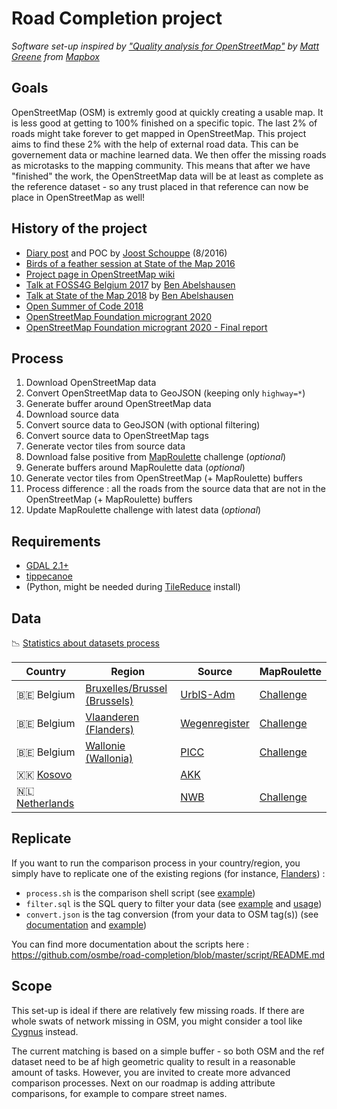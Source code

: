 # Road Completion project

*Software set-up inspired by ["Quality analysis for OpenStreetMap"](https://blog.mapbox.com/quality-analysis-for-openstreetmap-a9058eb79c9a) by [Matt Greene](https://github.com/MateoV) from [Mapbox](https://www.mapbox.com/)*

## Goals

OpenStreetMap (OSM) is extremly good at quickly creating a usable map. It is less good at getting to 100% finished on a specific topic. The last 2% of roads might take forever to get mapped in OpenStreetMap. This project aims to find these 2% with the help of external road data. This can be governement data or machine learned data. We then offer the missing roads as microtasks to the mapping community. This means that after we have "finished" the work, the OpenStreetMap data will be at least as complete as the reference dataset - so any trust placed in that reference can now be place in OpenStreetMap as well!

## History of the project

- [Diary post](https://www.openstreetmap.org/user/joost%20schouppe/diary/39250) and POC by [Joost Schouppe](https://github.com/joostschouppe) (8/2016)
- [Birds of a feather session at State of the Map 2016](https://wiki.openstreetmap.org/wiki/State_Of_The_Map_2016/Informal_Sessions#Mapping_with_open_geodata)
- [Project page in OpenStreetMap wiki](https://wiki.openstreetmap.org/wiki/WikiProject_Belgium/Road_completion_project)
- [Talk at FOSS4G Belgium 2017](https://slides.com/benabelshausen-1/deck-1) by [Ben Abelshausen](https://github.com/xivk)
- [Talk at State of the Map 2018](https://2018.stateofthemap.org/2018/T097-Road_Completion_in_Belgium_-_Mapping___verifying__all__the_roads_/) by [Ben Abelshausen](https://github.com/xivk)
- [Open Summer of Code 2018](https://2018.summerofcode.be/roadcompletion.html)
- [OpenStreetMap Foundation microgrant 2020](https://wiki.openstreetmap.org/wiki/Microgrants/Microgrants_2020/Proposal/Road_Completion_project)
- [OpenStreetMap Foundation microgrant 2020 - Final report](https://wiki.openstreetmap.org/wiki/Microgrants/Microgrants_2020/Proposal/Road_Completion_project/Report)

## Process

1. Download OpenStreetMap data
1. Convert OpenStreetMap data to GeoJSON (keeping only `highway=*`)
1. Generate buffer around OpenStreetMap data
1. Download source data
1. Convert source data to GeoJSON (with optional filtering)
1. Convert source data to OpenStreetMap tags
1. Generate vector tiles from source data
1. Download false positive from [MapRoulette](https://maproulette.org/) challenge (*optional*)
1. Generate buffers around MapRoulette data (*optional*)
1. Generate vector tiles from OpenStreetMap (+ MapRoulette) buffers
1. Process difference : all the roads from the source data that are not in the OpenStreetMap (+ MapRoulette) buffers
1. Update MapRoulette challenge with latest data (*optional*)

## Requirements

- [GDAL 2.1+](https://gdal.org/)
- [tippecanoe](https://github.com/mapbox/tippecanoe)
- (Python, might be needed during [TileReduce](https://github.com/mapbox/tile-reduce) install)

## Data

📉 [Statistics about datasets process](https://osmbe.github.io/road-completion/)

| Country                           | Region                                   | Source                    | MapRoulette           |
|-----------------------------------|------------------------------------------|---------------------------|-----------------------|
| :belgium: Belgium                 | [Bruxelles/Brussel (Brussels)][be-bru-1] | [UrbIS-Adm][be-bru-2]     | [Challenge][be-bru-3] |
| :belgium: Belgium                 | [Vlaanderen (Flanders)][be-vla-1]        | [Wegenregister][be-vla-2] | [Challenge][be-vla-3] |
| :belgium: Belgium                 | [Wallonie (Wallonia)][be-wal-1]          | [PICC][be-wal-2]          | [Challenge][be-wal-3] |
| :kosovo: [Kosovo][xk-1]           |                                          | [AKK][xk-2]               |                       |
| :netherlands: [Netherlands][nl-1] |                                          | [NWB][nl-2]               | [Challenge][nl-3]     |

[be-bru-1]: https://github.com/osmbe/road-completion/tree/master/data/belgium/brussels
[be-bru-2]: https://bric.brussels/en/our-solutions/urbis-solutions/urbis-data/urbis-adm
[be-bru-3]: https://maproulette.org/browse/challenges/14675
[be-vla-1]: https://github.com/osmbe/road-completion/tree/master/data/belgium/flanders
[be-vla-2]: https://download.vlaanderen.be/Producten/Detail?id=6367&title=Wegenregister_17_09_2020
[be-vla-3]: https://maproulette.org/browse/challenges/14645
[be-wal-1]: https://github.com/osmbe/road-completion/tree/master/data/belgium/wallonia
[be-wal-2]: http://geoportail.wallonie.be/catalogue/b795de68-726c-4bdf-a62a-a42686aa5b6f.html
[be-wal-3]: https://maproulette.org/browse/challenges/14681
[xk-1]: https://github.com/osmbe/road-completion/tree/master/data/kosovo
[xk-2]: https://ak.rks-gov.net/en/
[nl-1]: https://github.com/osmbe/road-completion/tree/master/data/netherlands
[nl-2]: https://nationaalwegenbestand.nl/
[nl-3]: https://maproulette.org/browse/challenges/17332

## Replicate

If you want to run the comparison process in your country/region, you simply have to replicate one of the existing regions (for instance, [Flanders](https://github.com/osmbe/road-completion/tree/master/data/belgium/flanders)) :

- `process.sh` is the comparison shell script (see [example](https://github.com/osmbe/road-completion/blob/master/data/belgium/flanders/process.sh))
- `filter.sql` is the SQL query to filter your data (see [example](https://github.com/osmbe/road-completion/blob/master/data/belgium/flanders/filter.sql) and [usage](https://github.com/osmbe/road-completion/blob/master/data/belgium/flanders/process.sh#L25-L31))
- `convert.json` is the tag conversion (from your data to OSM tag(s)) (see [documentation](https://github.com/osmbe/road-completion/blob/master/script/README.md#convert-source-field-to-openstreetmap-tag) and [example](https://github.com/osmbe/road-completion/blob/master/data/belgium/flanders/convert.json))

You can find more documentation about the scripts here : <https://github.com/osmbe/road-completion/blob/master/script/README.md>

## Scope

This set-up is ideal if there are relatively few missing roads. If there are whole swats of network missing in OSM, you might consider a tool like [Cygnus](https://www.openstreetmap.org/user/mvexel/diary/36746) instead.

The current matching is based on a simple buffer - so both OSM and the ref dataset need to be af high geometric quality to result in a reasonable amount of tasks. However, you are invited to create more advanced comparison processes. Next on our roadmap is adding attribute comparisons, for example to compare street names.
